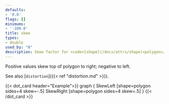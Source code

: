 ```yaml
---
defaults:
- '0.0'
flags: []
minimums:
- '-100.0'
title: skew
types:
- double
used_by: "N"
description: Skew factor for <code>[shape](/docs/attrs/shape)=polygon</code>
---
```


Positive values skew top of polygon to right; negative to left.

See also [`distortion`]({{< ref "distortion.md" >}}).

{{< dot_card header="Example">}}
graph {
  SkewLeft  [shape=polygon sides=4 skew=-.5]
  SkewRight [shape=polygon sides=4 skew=.5]
}
{{< /dot_card >}}
